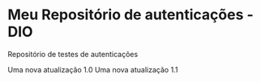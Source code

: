 # Meu Repositório de autenticações - DIO
Repositório de testes de autenticações 

Uma nova atualização 1.0
Uma nova atualização 1.1

